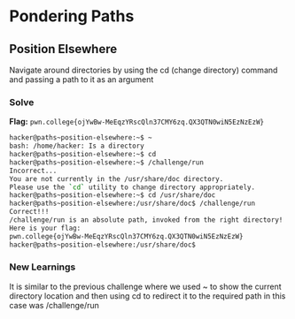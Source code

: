 # Pondering Paths

## Position Elsewhere
Navigate around directories by using the cd (change directory) command and passing a path to it as an argument

### Solve
**Flag:** `pwn.college{ojYwBw-MeEqzYRscQln37CMY6zq.QX3QTN0wiN5EzNzEzW}`


```bash
hacker@paths~position-elsewhere:~$ ~
bash: /home/hacker: Is a directory
hacker@paths~position-elsewhere:~$ cd
hacker@paths~position-elsewhere:~$ /challenge/run
Incorrect...
You are not currently in the /usr/share/doc directory.
Please use the `cd` utility to change directory appropriately.
hacker@paths~position-elsewhere:~$ cd /usr/share/doc
hacker@paths~position-elsewhere:/usr/share/doc$ /challenge/run
Correct!!!
/challenge/run is an absolute path, invoked from the right directory!
Here is your flag:
pwn.college{ojYwBw-MeEqzYRscQln37CMY6zq.QX3QTN0wiN5EzNzEzW}
hacker@paths~position-elsewhere:/usr/share/doc$ 
```

### New Learnings
It is similar to the previous challenge where we used ~ to show the current directory location and then using cd to redirect it to the required path in this case was /challenge/run


